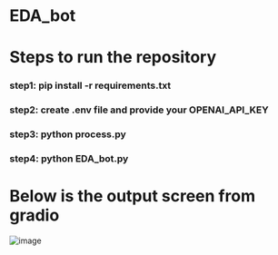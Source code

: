 # EDA_bot
# Steps to run the repository
### step1: pip install -r requirements.txt
### step2: create .env file and provide your OPENAI_API_KEY
### step3: python process.py
### step4: python EDA_bot.py
# Below is the output screen from gradio
![image](https://github.com/user-attachments/assets/547d73e3-7935-4f2b-bb03-d80c219c1144)


